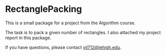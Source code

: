 RectanglePacking
================

This is a small package for a project from the Algorithm course.

The task is to pack a given number of rectangles. I also attached
my project report in this package.

If you have questions, please contact yil712@lehigh.edu.